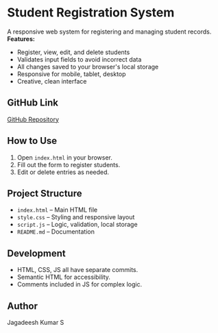 # Student Registration System

A responsive web system for registering and managing student records.  
**Features:**

- Register, view, edit, and delete students
- Validates input fields to avoid incorrect data
- All changes saved to your browser's local storage
- Responsive for mobile, tablet, desktop
- Creative, clean interface

## **GitHub Link**

[GitHub Repository](https://github.com/JKS-sys/student-registration-system-at-0001)

## **How to Use**

1. Open `index.html` in your browser.
2. Fill out the form to register students.
3. Edit or delete entries as needed.

## **Project Structure**

- `index.html` – Main HTML file
- `style.css` – Styling and responsive layout
- `script.js` – Logic, validation, local storage
- `README.md` – Documentation

## **Development**

- HTML, CSS, JS all have separate commits.
- Semantic HTML for accessibility.
- Comments included in JS for complex logic.

## **Author**

Jagadeesh Kumar S
